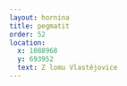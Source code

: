 ```yaml
---
layout: hornina
title: pegmatit
order: 52
location:
  x: 1088968
  y: 693952
  text: Z lomu Vlastějovice
---
```


